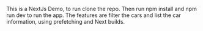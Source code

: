 This is a NextJs Demo, to run clone the repo. Then run npm install and npm run dev to run the app.
The features are filter the cars and list the car information, using prefetching and Next builds.
